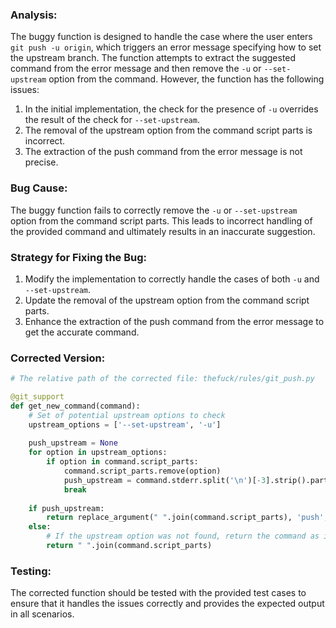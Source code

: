 ### Analysis:
The buggy function is designed to handle the case where the user enters `git push -u origin`, which triggers an error message specifying how to set the upstream branch. The function attempts to extract the suggested command from the error message and then remove the `-u` or `--set-upstream` option from the command. However, the function has the following issues:
1. In the initial implementation, the check for the presence of `-u` overrides the result of the check for `--set-upstream`.
2. The removal of the upstream option from the command script parts is incorrect.
3. The extraction of the push command from the error message is not precise.

### Bug Cause:
The buggy function fails to correctly remove the `-u` or `--set-upstream` option from the command script parts. This leads to incorrect handling of the provided command and ultimately results in an inaccurate suggestion.

### Strategy for Fixing the Bug:
1. Modify the implementation to correctly handle the cases of both `-u` and `--set-upstream`.
2. Update the removal of the upstream option from the command script parts.
3. Enhance the extraction of the push command from the error message to get the accurate command.

### Corrected Version:
```python
# The relative path of the corrected file: thefuck/rules/git_push.py

@git_support
def get_new_command(command):
    # Set of potential upstream options to check
    upstream_options = ['--set-upstream', '-u']
    
    push_upstream = None
    for option in upstream_options:
        if option in command.script_parts:
            command.script_parts.remove(option)
            push_upstream = command.stderr.split('\n')[-3].strip().partition('git ')[2]
            break
    
    if push_upstream:
        return replace_argument(" ".join(command.script_parts), 'push', push_upstream)
    else:
        # If the upstream option was not found, return the command as is
        return " ".join(command.script_parts)
```

### Testing:
The corrected function should be tested with the provided test cases to ensure that it handles the issues correctly and provides the expected output in all scenarios.